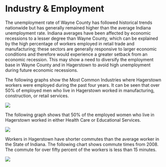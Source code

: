 # Industry & Employment

The unemployment rate of Wayne County has followed historical trends nationwide but has generally remained higher than the average Indiana unemployment rate.  Indiana averages have been affected by economic recessions to a lesser degree than Wayne County, which can be explained by the high percentage of workers employed in retail trade and manufacturing; these sectors are generally responsive to larger economic conditions and therefore would experience a greater setback from an economic recession. This may show a need to diversify the employment base in Wayne County and in Hagerstown to avoid high unemployment during future economic recessions.

The following graphs show the Most Common Industries where Hagerstown workers were employed during the past four years.  It can be seen that over 50% of employed men who live in Hagerstown worked in manufacturing, construction, or retail services. 


  <a href="https://farm3.staticflickr.com/2908/14215557799_55d582b780_b.jpg" class="large-thumb" rel="fancy"><img src="https://farm3.staticflickr.com/2908/14215557799_55d582b780.jpg" /></a>

The following graph shows that 50% of the employed women who live in Hagerstown worked in either Health Care or Educational Services.

  <a href="https://farm6.staticflickr.com/5532/14215557919_1351a3802a_b.jpg" class="large-thumb" rel="fancy"><img src="https://farm6.staticflickr.com/5532/14215557919_1351a3802a.jpg" /></a>

Workers in Hagerstown have shorter commutes than the average worker in the State of Indiana.  The following chart shows commute times from 2008.  The commute for over fifty percent of the workers is less than 15 minutes.

  <a href="https://farm4.staticflickr.com/3862/14398850661_40a568a414_b.jpg" class="large-thumb" rel="fancy"><img src="https://farm4.staticflickr.com/3862/14398850661_40a568a414.jpg" /></a>
